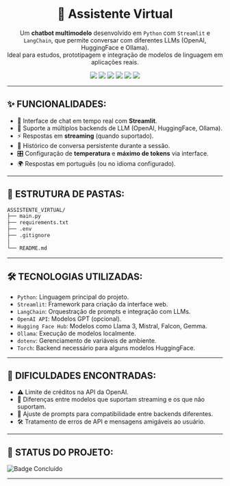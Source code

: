 <h1 align="center">🤖 Assistente Virtual</h1>

<p align="center">
  Um <strong>chatbot multimodelo</strong> desenvolvido em <code>Python</code> com <code>Streamlit</code> e <code>LangChain</code>, que permite conversar com diferentes LLMs (OpenAI, HuggingFace e Ollama).<br/>
  Ideal para estudos, prototipagem e integração de modelos de linguagem em aplicações reais.
</p>

<p align="center">
  <img src="https://img.shields.io/badge/Python-3776AB?style=for-the-badge&logo=python&logoColor=white"/>
  <img src="https://img.shields.io/badge/Streamlit-FF4B4B?style=for-the-badge&logo=streamlit&logoColor=white"/>
  <img src="https://img.shields.io/badge/LangChain-1C3C3C?style=for-the-badge&logo=chainlink&logoColor=white"/>
  <img src="https://img.shields.io/badge/OpenAI-412991?style=for-the-badge&logo=openai&logoColor=white"/>
  <img src="https://img.shields.io/badge/HuggingFace-FCC624?style=for-the-badge&logo=huggingface&logoColor=black"/>
  <img src="https://img.shields.io/badge/Ollama-000000?style=for-the-badge&logo=ollama&logoColor=white"/>
</p>

***

## ✨ FUNCIONALIDADES:

- 💬 Interface de chat em tempo real com **Streamlit**.  
- 🔄 Suporte a múltiplos backends de LLM (OpenAI, HuggingFace, Ollama).  
- ⚡ Respostas em **streaming** (quando suportado).  
- 📝 Histórico de conversa persistente durante a sessão.  
- 🎛️ Configuração de **temperatura** e **máximo de tokens** via interface.  
- 🌍 Respostas em português (ou no idioma configurado).  

***

## 📁 ESTRUTURA DE PASTAS:

```bash
ASSISTENTE_VIRTUAL/
├── main.py
├── requirements.txt
├── .env
├── .gitignore
│
└── README.md

```

***

## 🛠️ TECNOLOGIAS UTILIZADAS:

- `Python`: Linguagem principal do projeto.
- `Streamlit`: Framework para criação da interface web.
- `LangChain`: Orquestração de prompts e integração com LLMs.
- `OpenAI API`: Modelos GPT (opcional).
- `Hugging Face Hub`: Modelos como Llama 3, Mistral, Falcon, Gemma.
- `Ollama`: Execução de modelos localmente.
- `dotenv`: Gerenciamento de variáveis de ambiente.
- `Torch`: Backend necessário para alguns modelos HuggingFace.

***

## 🚧 DIFICULDADES ENCONTRADAS:

- ⚠️ Limite de créditos na API da OpenAI.
- 🔄 Diferenças entre modelos que suportam streaming e os que não suportam.
- 🧩 Ajuste de prompts para compatibilidade entre backends diferentes.
- 🛠️ Tratamento de erros de API e mensagens amigáveis ao usuário.

***

## 📌 STATUS DO PROJETO:
![Badge Concluído](https://img.shields.io/static/v1?label=STATUS&message=CONCLU%C3%8DDO&color=brightgreen&style=for-the-badge)

***
